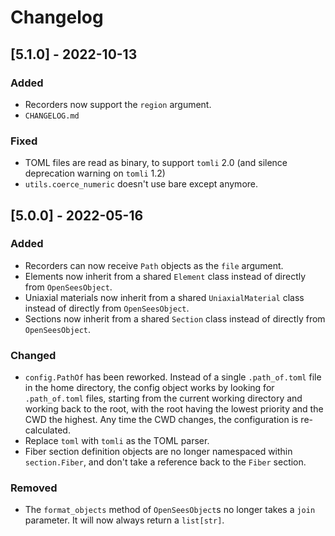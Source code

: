 Changelog
=========


[5.1.0] - 2022-10-13
--------------------

### Added

- Recorders now support the `region` argument.
- `CHANGELOG.md`

### Fixed

- TOML files are read as binary, to support `tomli` 2.0 (and silence deprecation
  warning on `tomli` 1.2)
- `utils.coerce_numeric` doesn't use bare except anymore.


[5.0.0] - 2022-05-16
--------------------

### Added

- Recorders can now receive `Path` objects as the `file` argument.
- Elements now inherit from a shared `Element` class instead of directly from
  `OpenSeesObject`.
- Uniaxial materials now inherit from a shared `UniaxialMaterial` class instead
  of directly from `OpenSeesObject`.
- Sections now inherit from a shared `Section` class instead of directly from
  `OpenSeesObject`.

### Changed

- `config.PathOf` has been reworked. Instead of a single `.path_of.toml` file in
  the home directory, the config object works by looking for `.path_of.toml`
  files, starting from the current working directory and working back to the
  root, with the root having the lowest priority and the CWD the highest. Any
  time the CWD changes, the configuration is re-calculated.
- Replace `toml` with `tomli` as the TOML parser.
- Fiber section definition objects are no longer namespaced within
  `section.Fiber`, and don't take a reference back to the `Fiber` section.

### Removed

- The `format_objects` method of `OpenSeesObject`s no longer takes a `join`
  parameter. It will now always return a `list[str]`.
